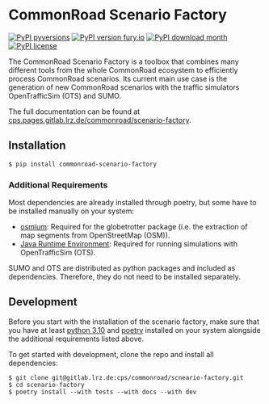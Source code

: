 # CommonRoad Scenario Factory

[![PyPI pyversions](https://img.shields.io/pypi/pyversions/commonroad-scenario-factory.svg)](https://pypi.python.org/pypi/commonroad-scenario-factory/)
[![PyPI version fury.io](https://badge.fury.io/py/commonroad-scenario-factory.svg)](https://pypi.python.org/pypi/commonroad-scenario-factory/)
[![PyPI download month](https://img.shields.io/pypi/dm/commonroad-scenario-factory.svg?label=PyPI%20downloads)](https://pypi.python.org/pypi/commonroad-scenario-factory/)
[![PyPI license](https://img.shields.io/pypi/l/commonroad-scenario-factory.svg)](https://pypi.python.org/pypi/commonroad-scenario-factory/)


The CommonRoad Scenario Factory is a toolbox that combines many different tools from the whole CommonRoad ecosystem to efficiently process CommonRoad scenarios.
Its current main use case is the generation of new CommonRoad scenarios with the traffic simulators OpenTrafficSim (OTS) and SUMO.

The full documentation can be found at [cps.pages.gitlab.lrz.de/commonroad/scenario-factory](https://cps.pages.gitlab.lrz.de/commonroad/scenario-factory/).

## Installation

```bash
$ pip install commonroad-scenario-factory
```

### Additional Requirements

Most dependencies are already installed through poetry, but some have to be installed manually on your system:

* [osmium](https://osmcode.org/osmium-tool/): Required for the globetrotter package (i.e. the extraction of map segments from OpenStreetMap (OSM)).
* [Java Runtime Environment](https://www.java.com/en/): Required for running simulations with OpenTrafficSim (OTS).

SUMO and OTS are distributed as python packages and included as dependencies. Therefore, they do not need to be installed separately.

## Development

Before you start with the installation of the scenario factory, make sure that you have at least [python 3.10](https://www.python.org/downloads/) and [poetry](https://www.python.org/downloads/) installed on your system alongside the additional requirements listed above.

To get started with development, clone the repo and install all dependencies:

```
$ git clone git@gitlab.lrz.de:cps/commonroad/scneario-factory.git
$ cd scenario-factory
$ poetry install --with tests --with docs --with dev
```

